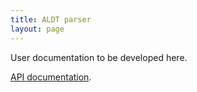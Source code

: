 ```yaml
---
title: ALDT parser
layout: page
---
```


User documentation to be developed here.


[API documentation](https://neelsmith.github.io/altdtparser/api/edu/holycross/shot/aldt/index.html).
